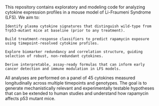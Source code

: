 This repository contains exploratory and modeling code for analyzing cytokine expression profiles in a mouse model of Li-Fraumeni Syndrome (LFS).
We aim to:

    Identify plasma cytokine signatures that distinguish wild-type from Trp53-mutant mice at baseline (prior to any treatment).

    Build treatment-response classifiers to predict rapamycin exposure using timepoint-resolved cytokine profiles.

    Explore biomarker redundancy and correlation structure, guiding selection of robust, non-redundant cytokines.

    Derive interpretable, assay-ready formulas that can inform early cancer detection and immune modulation in LFS models.

All analyses are performed on a panel of 45 cytokines measured longitudinally across multiple timepoints and genotypes. 
The goal is to generate mechanistically relevant and experimentally testable hypotheses that can be extended to human studies and understand how rapamycin affects p53 mutant mice.
